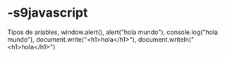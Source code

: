 # -s9javascript
Tipos de ariables, window.alert(), alert("hola mundo"), console.log("hola mundo"), document.write("&lt;h1>hola&lt;/h1>"), document.writeln("&lt;h1>hola&lt;/h1>")
